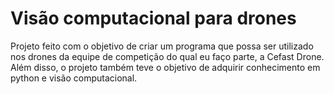 # Visão computacional para drones 

Projeto feito com o objetivo de criar um programa que possa ser utilizado nos drones da equipe de competição do qual eu faço parte, a Cefast Drone. Além disso, o projeto também teve o objetivo de adquirir conhecimento em python e visão computacional. 
